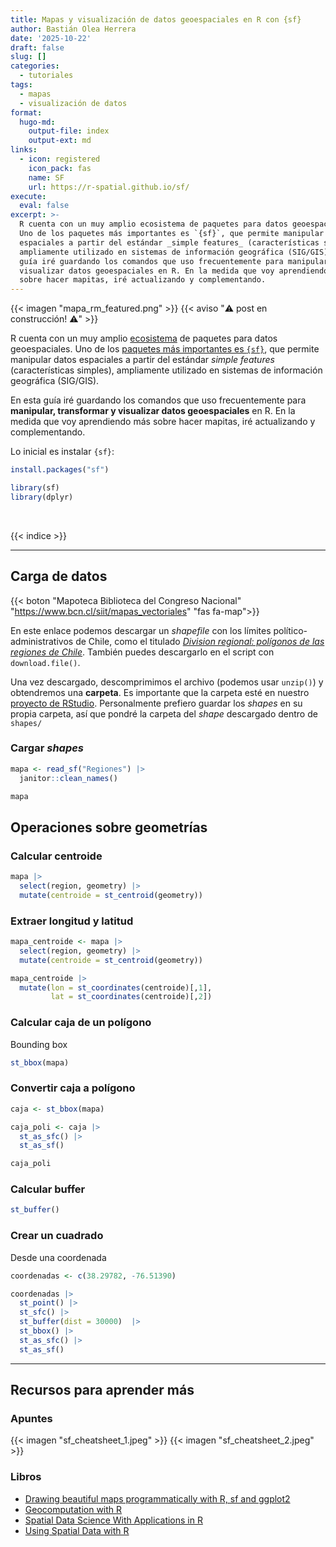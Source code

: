 ```yaml
---
title: Mapas y visualización de datos geoespaciales en R con {sf}
author: Bastián Olea Herrera
date: '2025-10-22'
draft: false
slug: []
categories:
  - tutoriales
tags:
  - mapas
  - visualización de datos
format:
  hugo-md:
    output-file: index
    output-ext: md
links:
  - icon: registered
    icon_pack: fas
    name: SF
    url: https://r-spatial.github.io/sf/
execute:
  eval: false
excerpt: >-
  R cuenta con un muy amplio ecosistema de paquetes para datos geoespaciales.
  Uno de los paquetes más importantes es `{sf}`, que permite manipular datos
  espaciales a partir del estándar _simple features_ (características simples),
  ampliamente utilizado en sistemas de información geográfica (SIG/GIS). En esta
  guía iré guardando los comandos que uso frecuentemente para manipular y
  visualizar datos geoespaciales en R. En la medida que voy aprendiendo más
  sobre hacer mapitas, iré actualizando y complementando.
---
```



{{< imagen "mapa_rm_featured.png" >}}
{{< aviso "⚠️ post en construcción! ⚠️" >}}

R cuenta con un muy amplio [ecosistema](https://github.com/r-spatial/) de paquetes para datos geoespaciales. Uno de los [paquetes más importantes es `{sf}`](https://r-spatial.github.io/sf/), que permite manipular datos espaciales a partir del estándar *simple features* (características simples), ampliamente utilizado en sistemas de información geográfica (SIG/GIS).

En esta guía iré guardando los comandos que uso frecuentemente para **manipular, transformar y visualizar datos geoespaciales** en R. En la medida que voy aprendiendo más sobre hacer mapitas, iré actualizando y complementando.

Lo inicial es instalar `{sf}`:

``` r
install.packages("sf")
```

``` r
library(sf)
library(dplyr)
```

<br>

{{< indice >}}

------------------------------------------------------------------------

## Carga de datos

{{< boton "Mapoteca Biblioteca del Congreso Nacional" "https://www.bcn.cl/siit/mapas_vectoriales" "fas fa-map">}}

En este enlace podemos descargar un *shapefile* con los límites político-administrativos de Chile, como el titulado *[Division regional: polígonos de las regiones de Chile](https://www.bcn.cl/obtienearchivo?id=repositorio/10221/10398/2/Regiones.zip)*. También puedes descargarlo en el script con `download.file()`.

Una vez descargado, descomprimimos el archivo (podemos usar `unzip()`) y obtendremos una **carpeta**. Es importante que la carpeta esté en nuestro [proyecto de RStudio](../../../blog/r_introduccion/proyectos/). Personalmente prefiero guardar los *shapes* en su propia carpeta, así que pondré la carpeta del *shape* descargado dentro de `shapes/`

### Cargar *shapes*

``` r
mapa <- read_sf("Regiones") |> 
  janitor::clean_names()

mapa
```

<!--
### Cargar geoJSON


### Cargar KMZ



::: {.cell}

```{.r .cell-code}
unzip("~/Downloads/Mis lugares.kmz", exdir = "~/Downloads/Mis lugares")

sf::read_sf("~/Downloads/Mis lugares/doc.kml")
```
:::




-->

## Operaciones sobre geometrías

### Calcular centroide

``` r
mapa |> 
  select(region, geometry) |> 
  mutate(centroide = st_centroid(geometry))
```

### Extraer longitud y latitud

``` r
mapa_centroide <- mapa |> 
  select(region, geometry) |> 
  mutate(centroide = st_centroid(geometry))

mapa_centroide |> 
  mutate(lon = st_coordinates(centroide)[,1],
         lat = st_coordinates(centroide)[,2])
```

### Calcular caja de un polígono

Bounding box

``` r
st_bbox(mapa)
```

### Convertir caja a polígono

``` r
caja <- st_bbox(mapa)

caja_poli <- caja |> 
  st_as_sfc() |>
  st_as_sf()

caja_poli
```

### Calcular buffer

``` r
st_buffer()
```

### Crear un cuadrado

Desde una coordenada

``` r
coordenadas <- c(38.29782, -76.51390)

coordenadas |> 
  st_point() |>
  st_sfc() |>
  st_buffer(dist = 30000)  |> 
  st_bbox() |> 
  st_as_sfc() |>
  st_as_sf()
```

<!--
Desde el centroide de un polígono



::: {.cell}

```{.r .cell-code}
mapa |> 
  filter(region == "Región de Antofagasta") |>
  st_centroid() |> 
  st_buffer(dist = 8000) |> 
  st_bbox() |> 
  st_as_sfc() |>
  st_as_sf()
```
:::



-->
<!--
### Calcular superficie o área



::: {.cell}

```{.r .cell-code}
mapa_region_comunas_areas |> 
  st_union() |> 
  st_area() |> 
  units::set_units("km^2")
```
:::



 


### Recortar polígono a coordenadas



::: {.cell}

```{.r .cell-code}
 st_crop(xmin = -74, ymin = -36, xmax = -65, ymax = -30) |> 
```
:::





### Simplificar un polígono



::: {.cell}

```{.r .cell-code}
https://bookdown.org/robinlovelace/geocompr/geometric-operations.html#simplification
st_simplify(dTolerance = 0.01)

rmapshaper::ms_simplify(geometry, keep = 0.8)) 
```
:::





### Extraer líneas internas de un polígono



::: {.cell}

```{.r .cell-code}
ms_innerlines() # deja solo las líneas interiores de un coso
```
:::





## Correcciones



::: {.cell}

```{.r .cell-code}
st_as_sf()
```
:::

::: {.cell}

```{.r .cell-code}
st_make_valid()
```
:::

::: {.cell}

```{.r .cell-code}
st_drop_geometry() 
```
:::





----


## Operaciones agrupadas

### Unir polígonos



::: {.cell}

```{.r .cell-code}
group_by() |> 
st_union()
```
:::



 

## Operaciones entre geometrías

### Recortar un polígono con otro
https://bookdown.org/robinlovelace/geocompr/geometric-operations.html#clipping




::: {.cell}

```{.r .cell-code}
st_intersection()
```
:::



 
### Usar un polígono para eliminar partes de otro



::: {.cell}

```{.r .cell-code}
st_difference()
```
:::



 
 
### unir dos polígonos



::: {.cell}

```{.r .cell-code}
st_union()
```
:::




### Spatial join

### Filter



::: {.cell}

```{.r .cell-code}
https://cengel.github.io/R-spatial/spatialops.html#topological-subsetting-select-polygons-by-location
```
:::






## Coordenadas

### Extraer sistema de coordenadas



::: {.cell}

```{.r .cell-code}
st_crs(comunas_region)
```
:::




### Cambiar coordenadas



::: {.cell}

```{.r .cell-code}
st_transform(crs = st_crs(comunas_region))
```
:::





## Visualización

### Visualizar por capas



::: {.cell}

```{.r .cell-code}
geom_sf()
```
:::





### Texto



::: {.cell}

```{.r .cell-code}
geom_sf_text(data = nombres_areas |> filter(clase_topo == "Comuna"), color = "red", fontface = "bold",
            aes(label = nombre)) + 
```
:::




### Texto con repel
https://github.com/slowkow/ggrepel/issues/111#issuecomment-416853013



::: {.cell}

```{.r .cell-code}
 ggrepel::geom_label_repel(data = comunas_region_conteo_urbanas,
                            aes(label = comuna, geometry = geometry),
                            stat = "sf_coordinates",
                            size = 2, box.padding = 0,
                            min.segment.length = unit(3, "mm"),
                            label.padding = 0.15, label.size = 0
  ) +
```
:::





### Hacer zoom



::: {.cell}

```{.r .cell-code}
#   coord_sf(xlim = c(-70.4, -70.2),
#            ylim = c(-18.7, -18.4),
```
:::




### Dibujar un cuadrado



::: {.cell}

```{.r .cell-code}
#   annotate("rect", fill = NA, color = "black", linewidth = 1,
#            xmin = bbox_area_met[1]-2000, xmax = bbox_area_met[2]+2000,
#            ymin = bbox_area_met[3]+2000, ymax = bbox_area_met[4]-2000)+
```
:::




### Escala de colores para mapa de calor




::: {.cell}

```{.r .cell-code}
 scale_fill_gradient2(
    low = color$bajo, mid = color$medio, high = color$alto,
    midpoint = mean(comunas_region_conteo$n),
    na.value = col_mix(color$fondo, color$principal, 0.1),
    limits = c(0, NA)
    # breaks = cortes
  )
```
:::





### Minimapa
https://dominicroye.github.io/blog/inserted-map/



::: {.cell}

:::




-->

------------------------------------------------------------------------

## Recursos para aprender más

### Apuntes

{{< imagen "sf_cheatsheet_1.jpeg" >}}
{{< imagen "sf_cheatsheet_2.jpeg" >}}

### Libros

-   [Drawing beautiful maps programmatically with R, sf and ggplot2](https://r-spatial.org/r/2018/10/25/ggplot2-sf.html)
-   [Geocomputation with R](https://bookdown.org/robinlovelace/geocompr/)
-   [Spatial Data Science With Applications in R](https://r-spatial.org/book/)
-   [Using Spatial Data with R](https://cengel.github.io/R-spatial/)
